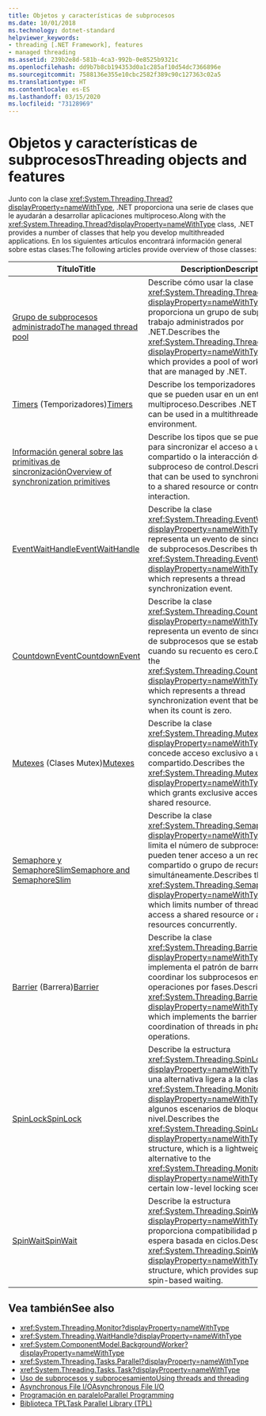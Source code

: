 ```yaml
---
title: Objetos y características de subprocesos
ms.date: 10/01/2018
ms.technology: dotnet-standard
helpviewer_keywords:
- threading [.NET Framework], features
- managed threading
ms.assetid: 239b2e8d-581b-4ca3-992b-0e8525b9321c
ms.openlocfilehash: dd9b7b8cb194353d0a1c285af10d54dc7366896e
ms.sourcegitcommit: 7588136e355e10cbc2582f389c90c127363c02a5
ms.translationtype: HT
ms.contentlocale: es-ES
ms.lasthandoff: 03/15/2020
ms.locfileid: "73128969"
---
```

# <a name="threading-objects-and-features"></a><span data-ttu-id="85a5e-102">Objetos y características de subprocesos</span><span class="sxs-lookup"><span data-stu-id="85a5e-102">Threading objects and features</span></span>

<span data-ttu-id="85a5e-103">Junto con la clase <xref:System.Threading.Thread?displayProperty=nameWithType>, .NET proporciona una serie de clases que le ayudarán a desarrollar aplicaciones multiproceso.</span><span class="sxs-lookup"><span data-stu-id="85a5e-103">Along with the <xref:System.Threading.Thread?displayProperty=nameWithType> class, .NET provides a number of classes that help you develop multithreaded applications.</span></span> <span data-ttu-id="85a5e-104">En los siguientes artículos encontrará información general sobre estas clases:</span><span class="sxs-lookup"><span data-stu-id="85a5e-104">The following articles provide overview of those classes:</span></span>

|<span data-ttu-id="85a5e-105">Título</span><span class="sxs-lookup"><span data-stu-id="85a5e-105">Title</span></span>|<span data-ttu-id="85a5e-106">Description</span><span class="sxs-lookup"><span data-stu-id="85a5e-106">Description</span></span>|  
|-----------|-----------------|  
|[<span data-ttu-id="85a5e-107">Grupo de subprocesos administrado</span><span class="sxs-lookup"><span data-stu-id="85a5e-107">The managed thread pool</span></span>](the-managed-thread-pool.md)|<span data-ttu-id="85a5e-108">Describe cómo usar la clase <xref:System.Threading.ThreadPool?displayProperty=nameWithType>, que proporciona un grupo de subprocesos de trabajo administrados por .NET.</span><span class="sxs-lookup"><span data-stu-id="85a5e-108">Describes the <xref:System.Threading.ThreadPool?displayProperty=nameWithType> class, which provides a pool of worker threads that are managed by .NET.</span></span>|  
|<span data-ttu-id="85a5e-109">[Timers](timers.md) (Temporizadores)</span><span class="sxs-lookup"><span data-stu-id="85a5e-109">[Timers](timers.md)</span></span>|<span data-ttu-id="85a5e-110">Describe los temporizadores de .NET que se pueden usar en un entorno multiproceso.</span><span class="sxs-lookup"><span data-stu-id="85a5e-110">Describes .NET timers that can be used in a multithreaded environment.</span></span>|
|[<span data-ttu-id="85a5e-111">Información general sobre las primitivas de sincronización</span><span class="sxs-lookup"><span data-stu-id="85a5e-111">Overview of synchronization primitives</span></span>](overview-of-synchronization-primitives.md)|<span data-ttu-id="85a5e-112">Describe los tipos que se pueden usar para sincronizar el acceso a un recurso compartido o la interacción del subproceso de control.</span><span class="sxs-lookup"><span data-stu-id="85a5e-112">Describes types that can be used to synchronize access to a shared resource or control thread interaction.</span></span>|
|[<span data-ttu-id="85a5e-113">EventWaitHandle</span><span class="sxs-lookup"><span data-stu-id="85a5e-113">EventWaitHandle</span></span>](eventwaithandle.md)|<span data-ttu-id="85a5e-114">Describe la clase <xref:System.Threading.EventWaitHandle?displayProperty=nameWithType>, que representa un evento de sincronización de subprocesos.</span><span class="sxs-lookup"><span data-stu-id="85a5e-114">Describes the <xref:System.Threading.EventWaitHandle?displayProperty=nameWithType> class, which represents a thread synchronization event.</span></span>|
|[<span data-ttu-id="85a5e-115">CountdownEvent</span><span class="sxs-lookup"><span data-stu-id="85a5e-115">CountdownEvent</span></span>](countdownevent.md)|<span data-ttu-id="85a5e-116">Describe la clase <xref:System.Threading.CountdownEvent?displayProperty=nameWithType>, que representa un evento de sincronización de subprocesos que se establece cuando su recuento es cero.</span><span class="sxs-lookup"><span data-stu-id="85a5e-116">Describes the <xref:System.Threading.CountdownEvent?displayProperty=nameWithType> class, which represents a thread synchronization event that becomes set when its count is zero.</span></span>|
|<span data-ttu-id="85a5e-117">[Mutexes](mutexes.md) (Clases Mutex)</span><span class="sxs-lookup"><span data-stu-id="85a5e-117">[Mutexes](mutexes.md)</span></span>|<span data-ttu-id="85a5e-118">Describe la clase <xref:System.Threading.Mutex?displayProperty=nameWithType>, que concede acceso exclusivo a un recurso compartido.</span><span class="sxs-lookup"><span data-stu-id="85a5e-118">Describes the <xref:System.Threading.Mutex?displayProperty=nameWithType> class, which grants exclusive access to a shared resource.</span></span>|
|[<span data-ttu-id="85a5e-119">Semaphore y SemaphoreSlim</span><span class="sxs-lookup"><span data-stu-id="85a5e-119">Semaphore and SemaphoreSlim</span></span>](semaphore-and-semaphoreslim.md)|<span data-ttu-id="85a5e-120">Describe la clase <xref:System.Threading.Semaphore?displayProperty=nameWithType>, que limita el número de subprocesos que pueden tener acceso a un recurso compartido o grupo de recursos simultáneamente.</span><span class="sxs-lookup"><span data-stu-id="85a5e-120">Describes the <xref:System.Threading.Semaphore?displayProperty=nameWithType> class, which limits number of threads that can access a shared resource or a pool of resources concurrently.</span></span>|
|<span data-ttu-id="85a5e-121">[Barrier](barrier.md) (Barrera)</span><span class="sxs-lookup"><span data-stu-id="85a5e-121">[Barrier](barrier.md)</span></span>|<span data-ttu-id="85a5e-122">Describe la clase <xref:System.Threading.Barrier?displayProperty=nameWithType>, que implementa el patrón de barrera para coordinar los subprocesos en las operaciones por fases.</span><span class="sxs-lookup"><span data-stu-id="85a5e-122">Describes the <xref:System.Threading.Barrier?displayProperty=nameWithType> class, which implements the barrier pattern for coordination of threads in phased operations.</span></span>|
|[<span data-ttu-id="85a5e-123">SpinLock</span><span class="sxs-lookup"><span data-stu-id="85a5e-123">SpinLock</span></span>](spinlock.md)|<span data-ttu-id="85a5e-124">Describe la estructura <xref:System.Threading.SpinLock?displayProperty=nameWithType>, que es una alternativa ligera a la clase <xref:System.Threading.Monitor?displayProperty=nameWithType> para algunos escenarios de bloqueo de bajo nivel.</span><span class="sxs-lookup"><span data-stu-id="85a5e-124">Describes the <xref:System.Threading.SpinLock?displayProperty=nameWithType> structure, which is a lightweight alternative to the <xref:System.Threading.Monitor?displayProperty=nameWithType> class for certain low-level locking scenarios.</span></span>|
|[<span data-ttu-id="85a5e-125">SpinWait</span><span class="sxs-lookup"><span data-stu-id="85a5e-125">SpinWait</span></span>](spinwait.md)|<span data-ttu-id="85a5e-126">Describe la estructura <xref:System.Threading.SpinWait?displayProperty=nameWithType>, que proporciona compatibilidad para la espera basada en ciclos.</span><span class="sxs-lookup"><span data-stu-id="85a5e-126">Describes the <xref:System.Threading.SpinWait?displayProperty=nameWithType> structure, which provides support for spin-based waiting.</span></span>|

## <a name="see-also"></a><span data-ttu-id="85a5e-127">Vea también</span><span class="sxs-lookup"><span data-stu-id="85a5e-127">See also</span></span>

- <xref:System.Threading.Monitor?displayProperty=nameWithType>
- <xref:System.Threading.WaitHandle?displayProperty=nameWithType>
- <xref:System.ComponentModel.BackgroundWorker?displayProperty=nameWithType>
- <xref:System.Threading.Tasks.Parallel?displayProperty=nameWithType>
- <xref:System.Threading.Tasks.Task?displayProperty=nameWithType>
- [<span data-ttu-id="85a5e-128">Uso de subprocesos y subprocesamiento</span><span class="sxs-lookup"><span data-stu-id="85a5e-128">Using threads and threading</span></span>](using-threads-and-threading.md)
- [<span data-ttu-id="85a5e-129">Asynchronous File I/O</span><span class="sxs-lookup"><span data-stu-id="85a5e-129">Asynchronous File I/O</span></span>](../io/asynchronous-file-i-o.md)
- [<span data-ttu-id="85a5e-130">Programación en paralelo</span><span class="sxs-lookup"><span data-stu-id="85a5e-130">Parallel Programming</span></span>](../parallel-programming/index.md)
- [<span data-ttu-id="85a5e-131">Biblioteca TPL</span><span class="sxs-lookup"><span data-stu-id="85a5e-131">Task Parallel Library (TPL)</span></span>](../parallel-programming/task-parallel-library-tpl.md)
